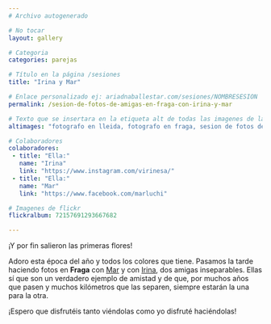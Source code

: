 ```yaml
---
# Archivo autogenerado

# No tocar
layout: gallery

# Categoria
categories: parejas

# Título en la página /sesiones
title: "Irina y Mar"

# Enlace personalizado ej: ariadnaballestar.com/sesiones/NOMBRESESION
permalink: /sesion-de-fotos-de-amigas-en-fraga-con-irina-y-mar

# Texto que se insertara en la etiqueta alt de todas las imagenes de la sesión
altimages: "fotografo en lleida, fotografo en fraga, sesion de fotos de pareja, fotografo de pareja, fotografo de bodas en lleida"

# Colaboradores
colaboradores:
 - title: "Ella:"
   name: "Irina"
   link: "https://www.instagram.com/virinesa/"
 - title: "Ella:"
   name: "Mar"
   link: "https://www.facebook.com/marluchi"

# Imagenes de flickr
flickralbum: 72157691293667682

---
```

¡Y por fin salieron las primeras flores!

Adoro esta época del año y todos los colores que tiene. Pasamos la tarde haciendo fotos en **Fraga** con [Mar](https://www.facebook.com/marluchi) y con [Irina](https://www.instagram.com/virinesa/), dos amigas inseparables. Ellas sí que son un verdadero ejemplo de amistad y de que, por muchos años que pasen y muchos kilómetros que las separen, siempre estarán la una para la otra.

¡Espero que disfrutéis tanto viéndolas como yo disfruté haciéndolas!
